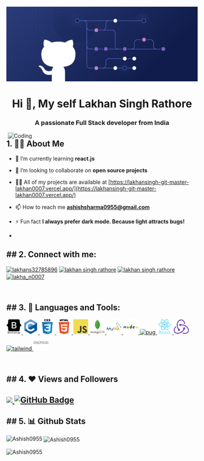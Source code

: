 ![logo](https://github.com/lakhan0007/lakhan0007/blob/main/ani.png)
<h1 align="center">Hi 👋, My self  Lakhan Singh Rathore</h1>
<h3 align="center">A passionate Full Stack developer from India</h3>

<img align="right" alt="Coding" width="500" src="https://user-images.githubusercontent.com/55389276/140866485-8fb1c876-9a8f-4d6a-98dc-08c4981eaf70.gif">

<!-- <p align="left"> <img src="https://komarev.com/ghpvc/?username=lakhan0007&label=Profile%20views&color=0e75b6&style=flat" alt="lakhan0007" /> </p> -->

## 1. 🙋‍♂️ About Me

- 🌱 I’m currently learning **react.js**

- 👯 I’m looking to collaborate on **open source projects**

- 👨‍💻 All of my projects are available at [https://lakhansingh-git-master-lakhan0007.vercel.app/](https://lakhansingh-git-master-lakhan0007.vercel.app/)

- 📫 How to reach me **ashishsharma0955@gmail.com**

- ⚡ Fun fact **I always prefer dark mode. Because light attracts bugs!**
- <br>


<h2 align="left">
## 2. Connect with me:</h2>
<p align="left">
<a href="https://twitter.com/AshishS46515101" target="blank"><img align="center" src="https://raw.githubusercontent.com/rahuldkjain/github-profile-readme-generator/master/src/images/icons/Social/twitter.svg" alt="lakhans32785896" height="30" width="40" /></a>
<a href="https://www.linkedin.com/in/ashish-sharma-b99581231/" target="blank"><img align="center" src="https://raw.githubusercontent.com/rahuldkjain/github-profile-readme-generator/master/src/images/icons/Social/linked-in-alt.svg" alt="lakhan singh rathore" height="30" width="40" /></a>
<a href="https://www.instagram.com/ashishsharma0955/" target="blank"><img align="center" src="https://raw.githubusercontent.com/rahuldkjain/github-profile-readme-generator/master/src/images/icons/Social/facebook.svg" alt="lakhan singh rathore" height="30" width="40" /></a>
<a href="https://www.instagram.com/ashishsharma0955/" target="blank"><img align="center" src="https://raw.githubusercontent.com/rahuldkjain/github-profile-readme-generator/master/src/images/icons/Social/instagram.svg" alt="lakha_n0007" height="30" width="40" /></a>
</p>
<br>

<h2 align="left">## 3. 🚀 Languages and Tools:</h2>
<p align="left"> 
<a href="https://getbootstrap.com" target="_blank" rel="noreferrer"> <img src="https://raw.githubusercontent.com/devicons/devicon/master/icons/bootstrap/bootstrap-plain-wordmark.svg" alt="bootstrap" width="40" height="40"/> </a> 
<a href="https://www.cprogramming.com/" target="_blank" rel="noreferrer"> <img src="https://raw.githubusercontent.com/devicons/devicon/master/icons/c/c-original.svg" alt="c" width="40" height="40"/> </a> 
<a href="https://www.w3schools.com/css/" target="_blank" rel="noreferrer"> <img src="https://raw.githubusercontent.com/devicons/devicon/master/icons/css3/css3-original-wordmark.svg" alt="css3" width="40" height="40"/> </a> 
<a href="https://www.w3.org/html/" target="_blank" rel="noreferrer"> <img src="https://raw.githubusercontent.com/devicons/devicon/master/icons/html5/html5-original-wordmark.svg" alt="html5" width="40" height="40"/> </a> <a href="https://developer.mozilla.org/en-US/docs/Web/JavaScript" target="_blank" rel="noreferrer"> <img src="https://raw.githubusercontent.com/devicons/devicon/master/icons/javascript/javascript-original.svg" alt="javascript" width="40" height="40"/> </a> <a href="https://www.mongodb.com/" target="_blank" rel="noreferrer"> <img src="https://raw.githubusercontent.com/devicons/devicon/master/icons/mongodb/mongodb-original-wordmark.svg" alt="mongodb" width="40" height="40"/> </a> <a href="https://www.mysql.com/" target="_blank" rel="noreferrer"> <img src="https://raw.githubusercontent.com/devicons/devicon/master/icons/mysql/mysql-original-wordmark.svg" alt="mysql" width="40" height="40"/> </a> <a href="https://nodejs.org" target="_blank" rel="noreferrer"> <img src="https://raw.githubusercontent.com/devicons/devicon/master/icons/nodejs/nodejs-original-wordmark.svg" alt="nodejs" width="40" height="40"/> </a> <a href="https://pugjs.org" target="_blank" rel="noreferrer"> <img src="https://cdn.worldvectorlogo.com/logos/pug.svg" alt="pug" width="40" height="40"/> </a> <a href="https://reactjs.org/" target="_blank" rel="noreferrer"> <img src="https://raw.githubusercontent.com/devicons/devicon/master/icons/react/react-original-wordmark.svg" alt="react" width="40" height="40"/> </a> <a href="https://redux.js.org" target="_blank" rel="noreferrer"> <img src="https://raw.githubusercontent.com/devicons/devicon/master/icons/redux/redux-original.svg" alt="redux" width="40" height="40"/> </a> <a href="https://tailwindcss.com/" target="_blank" rel="noreferrer"> <img src="https://www.vectorlogo.zone/logos/tailwindcss/tailwindcss-icon.svg" alt="tailwind" width="40" height="40"/> </a>
<a href="https://expressjs.com" target="_blank" rel="noreferrer"> <img src="https://raw.githubusercontent.com/devicons/devicon/master/icons/express/express-original-wordmark.svg" alt="express" width="40" height="40"/> </a> </p>
<br>


<h2>## 4. ❤ Views and Followers<h2>
<a href="#">
    <img src="https://komarev.com/ghpvc/?username=Ashish0955&label=Profile%20views&color=0e75b6&style=flat">
</a>
<a href="#"><img src="https://img.shields.io/github/followers/Ashish0955?label=Followers&style=social" alt="GitHub Badge"></a>

<h2>## 5. 📊 Github Stats</h2>
<p><img align="left" src="https://github-readme-stats.vercel.app/api/top-langs?username=Ashish0955&show_icons=true&locale=en&layout=compact" alt="Ashish0955" /></p>

<p>&nbsp;<img align="center" src="https://github-readme-stats.vercel.app/api?username=Ashish0955&show_icons=true&locale=en" alt="Ashish0955" /></p>

<p><img align="center" src="https://github-readme-streak-stats.herokuapp.com/?user=Ashish0955&" alt="Ashish0955" /></p>
